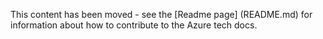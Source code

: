 This content has been moved - see the [Readme page] (README.md) for information about how to contribute to the Azure tech docs.


<!--HONumber=Oct16_HO2-->


